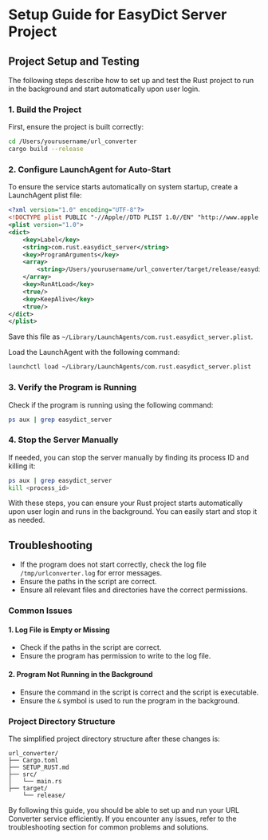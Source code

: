 # Setup Guide for EasyDict Server Project

## Project Setup and Testing

The following steps describe how to set up and test the Rust project to run in the background and start automatically upon user login.

### 1. Build the Project

First, ensure the project is built correctly:

```bash
cd /Users/yourusername/url_converter
cargo build --release
```

### 2. Configure LaunchAgent for Auto-Start

To ensure the service starts automatically on system startup, create a LaunchAgent plist file:

```xml
<?xml version="1.0" encoding="UTF-8"?>
<!DOCTYPE plist PUBLIC "-//Apple//DTD PLIST 1.0//EN" "http://www.apple.com/DTDs/PropertyList-1.0.dtd">
<plist version="1.0">
<dict>
    <key>Label</key>
    <string>com.rust.easydict_server</string>
    <key>ProgramArguments</key>
    <array>
        <string>/Users/yourusername/url_converter/target/release/easydict_server</string>
    </array>
    <key>RunAtLoad</key>
    <true/>
    <key>KeepAlive</key>
    <true/>
</dict>
</plist>
```

Save this file as `~/Library/LaunchAgents/com.rust.easydict_server.plist`.

Load the LaunchAgent with the following command:

```bash
launchctl load ~/Library/LaunchAgents/com.rust.easydict_server.plist
```

### 3. Verify the Program is Running

Check if the program is running using the following command:

```bash
ps aux | grep easydict_server
```

### 4. Stop the Server Manually

If needed, you can stop the server manually by finding its process ID and killing it:

```bash
ps aux | grep easydict_server
kill <process_id>
```

With these steps, you can ensure your Rust project starts automatically upon user login and runs in the background. You can easily start and stop it as needed.

## Troubleshooting

- If the program does not start correctly, check the log file `/tmp/urlconverter.log` for error messages.
- Ensure the paths in the script are correct.
- Ensure all relevant files and directories have the correct permissions.

### Common Issues

#### 1. Log File is Empty or Missing

- Check if the paths in the script are correct.
- Ensure the program has permission to write to the log file.

#### 2. Program Not Running in the Background

- Ensure the command in the script is correct and the script is executable.
- Ensure the `&` symbol is used to run the program in the background.

### Project Directory Structure

The simplified project directory structure after these changes is:

```
url_converter/
├── Cargo.toml
├── SETUP_RUST.md
├── src/
│   └── main.rs
├── target/
    └── release/
```

By following this guide, you should be able to set up and run your URL Converter service efficiently. If you encounter any issues, refer to the troubleshooting section for common problems and solutions.